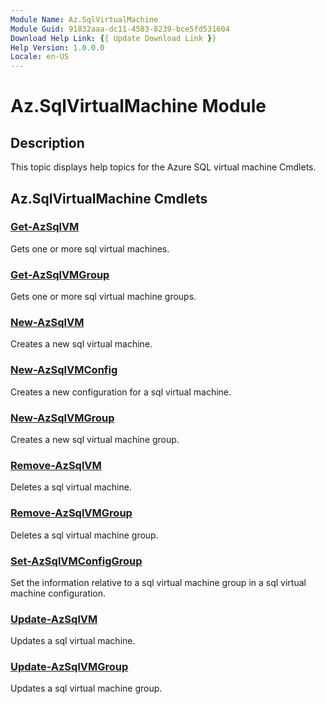 ```yaml
---
Module Name: Az.SqlVirtualMachine
Module Guid: 91832aaa-dc11-4583-8239-bce5fd531604
Download Help Link: {{ Update Download Link }}
Help Version: 1.0.0.0
Locale: en-US
---
```


# Az.SqlVirtualMachine Module
## Description
This topic displays help topics for the Azure SQL virtual machine Cmdlets.

## Az.SqlVirtualMachine Cmdlets
### [Get-AzSqlVM](Get-AzSqlVM.md)
Gets one or more sql virtual machines.

### [Get-AzSqlVMGroup](Get-AzSqlVMGroup.md)
Gets one or more sql virtual machine groups.

### [New-AzSqlVM](New-AzSqlVM.md)
Creates a new sql virtual machine.

### [New-AzSqlVMConfig](New-AzSqlVMConfig.md)
Creates a new configuration for a sql virtual machine.

### [New-AzSqlVMGroup](New-AzSqlVMGroup.md)
Creates a new sql virtual machine group.

### [Remove-AzSqlVM](Remove-AzSqlVM.md)
Deletes a sql virtual machine.

### [Remove-AzSqlVMGroup](Remove-AzSqlVMGroup.md)
Deletes a sql virtual machine group.

### [Set-AzSqlVMConfigGroup](Set-AzSqlVMConfigGroup.md)
Set the information relative to a sql virtual machine group in a sql virtual machine configuration.

### [Update-AzSqlVM](Update-AzSqlVM.md)
Updates a sql virtual machine.

### [Update-AzSqlVMGroup](Update-AzSqlVMGroup.md)
Updates a sql virtual machine group.

